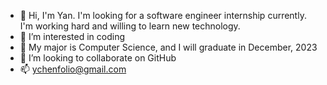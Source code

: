 - 👋 Hi, I'm Yan. I'm looking for a software engineer internship currently. I'm working hard and willing to learn new technology.
- 👀 I’m interested in coding
- 🌱 My major is Computer Science, and I will graduate in December, 2023
- 💞️ I’m looking to collaborate on GitHub
- 📫 ychenfolio@gmail.com
